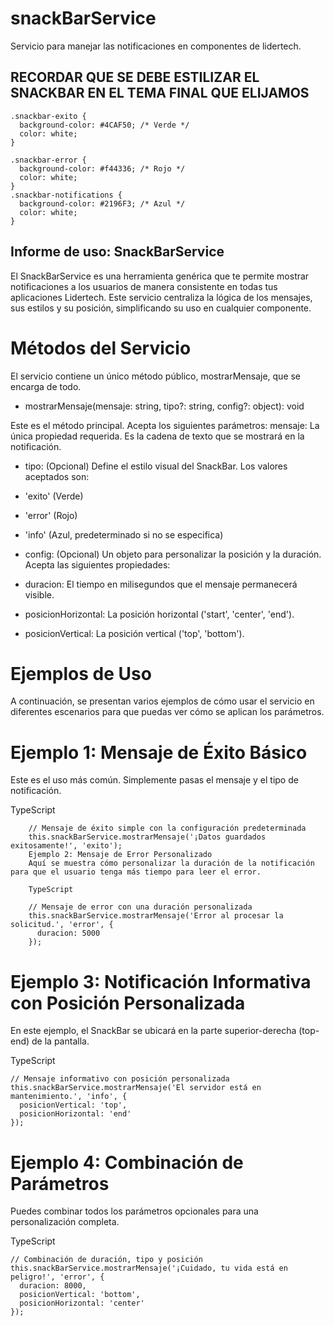 # snackBarService
Servicio para manejar las notificaciones en componentes de lidertech.

## RECORDAR QUE SE DEBE ESTILIZAR EL SNACKBAR EN EL TEMA FINAL QUE ELIJAMOS ###

    .snackbar-exito {
      background-color: #4CAF50; /* Verde */
      color: white;
    }
    
    .snackbar-error {
      background-color: #f44336; /* Rojo */
      color: white;
    }
    .snackbar-notifications {
      background-color: #2196F3; /* Azul */
      color: white;
    }




## Informe de uso: SnackBarService
El SnackBarService es una herramienta genérica que te permite mostrar notificaciones a los usuarios de manera consistente en todas tus aplicaciones Lidertech. Este servicio centraliza la lógica de los mensajes, sus estilos y su posición, simplificando su uso en cualquier componente.

# Métodos del Servicio
El servicio contiene un único método público, mostrarMensaje, que se encarga de todo.

* mostrarMensaje(mensaje: string, tipo?: string, config?: object): void

Este es el método principal. Acepta los siguientes parámetros:
mensaje: La única propiedad requerida. Es la cadena de texto que se mostrará en la notificación.

* tipo: (Opcional) Define el estilo visual del SnackBar. Los valores aceptados son:

* 'exito' (Verde)

* 'error' (Rojo)

* 'info' (Azul, predeterminado si no se especifica)

* config: (Opcional) Un objeto para personalizar la posición y la duración. Acepta las siguientes propiedades:

* duracion: El tiempo en milisegundos que el mensaje permanecerá visible.

* posicionHorizontal: La posición horizontal ('start', 'center', 'end').

* posicionVertical: La posición vertical ('top', 'bottom').

# Ejemplos de Uso
A continuación, se presentan varios ejemplos de cómo usar el servicio en diferentes escenarios para que puedas ver cómo se aplican los parámetros.

# Ejemplo 1: Mensaje de Éxito Básico
Este es el uso más común. Simplemente pasas el mensaje y el tipo de notificación.

TypeScript

        // Mensaje de éxito simple con la configuración predeterminada
        this.snackBarService.mostrarMensaje('¡Datos guardados exitosamente!', 'exito');
        Ejemplo 2: Mensaje de Error Personalizado
        Aquí se muestra cómo personalizar la duración de la notificación para que el usuario tenga más tiempo para leer el error.
        
        TypeScript
        
        // Mensaje de error con una duración personalizada
        this.snackBarService.mostrarMensaje('Error al procesar la solicitud.', 'error', {
          duracion: 5000
        });
        
# Ejemplo 3: Notificación Informativa con Posición Personalizada
En este ejemplo, el SnackBar se ubicará en la parte superior-derecha (top-end) de la pantalla.

TypeScript

    // Mensaje informativo con posición personalizada
    this.snackBarService.mostrarMensaje('El servidor está en mantenimiento.', 'info', {
      posicionVertical: 'top',
      posicionHorizontal: 'end'
    });

# Ejemplo 4: Combinación de Parámetros
Puedes combinar todos los parámetros opcionales para una personalización completa.

TypeScript

    // Combinación de duración, tipo y posición
    this.snackBarService.mostrarMensaje('¡Cuidado, tu vida está en peligro!', 'error', {
      duracion: 8000,
      posicionVertical: 'bottom',
      posicionHorizontal: 'center'
    });
